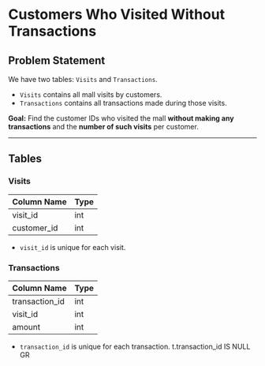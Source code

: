 # Customers Who Visited Without Transactions

## Problem Statement
We have two tables: `Visits` and `Transactions`.  

- `Visits` contains all mall visits by customers.  
- `Transactions` contains all transactions made during those visits.  

**Goal:** Find the customer IDs who visited the mall **without making any transactions** and the **number of such visits** per customer.

---

## Tables

### Visits
| Column Name | Type |
|-------------|------|
| visit_id    | int  |
| customer_id | int  |

- `visit_id` is unique for each visit.

### Transactions
| Column Name    | Type |
|----------------|------|
| transaction_id | int  |
| visit_id       | int  |
| amount         | int  |

- `transaction_id` is unique for each transaction.
    t.transaction_id IS NULL
GR
